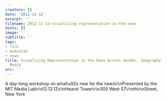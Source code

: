 ```yaml
---
creators: []
date: '2012-12-12'
excerpt: ''
filename: 2012-12-12-visualizing-representation-in-the-news
hosts: []
image: ''
subtitle: ''
tags:
- talk
- medialab
- news
title: Visualizing Representation in the News Across Gender, Geography, and Social
  Media
uri: ''
---
```


A day-long workshop on what\x92s new for the news\r\nPresented by the MIT Media Lab\r\n12.12.12\r\nHearst Tower\r\n300 West 57\r\nth\r\nStreet, New York